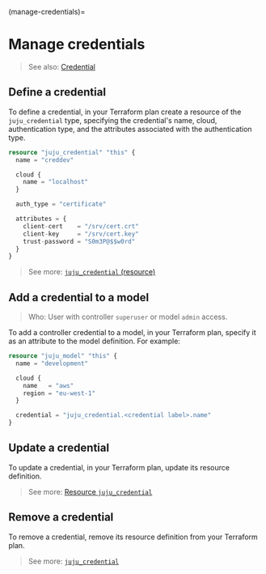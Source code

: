 (manage-credentials)=
# Manage credentials

> See also: [Credential](https://juju.is/docs/juju/credential)


## Define a credential

To define a credential, in your Terraform plan create a resource of the `juju_credential` type, specifying the credential's name, cloud, authentication type, and the attributes associated with the authentication type.


```terraform
resource "juju_credential" "this" {
  name = "creddev"

  cloud {
    name = "localhost"
  }

  auth_type = "certificate"

  attributes = {
    client-cert    = "/srv/cert.crt"
    client-key     = "/srv/cert.key"
    trust-password = "S0m3P@$$w0rd"
  }
}
```

> See more: [`juju_credential` (resource)](https://registry.terraform.io/providers/juju/juju/latest/docs/resources/credential)

## Add a credential to a model
> Who: User with controller `superuser` or model `admin` access.


To add a controller credential to a model, in your Terraform plan, specify it as an attribute to the model definition. For example:

```terraform
resource "juju_model" "this" {
  name = "development"

  cloud {
    name   = "aws"
    region = "eu-west-1"
  }

  credential = "juju_credential.<credential label>.name"
}
```


## Update a credential

To update a credential, in your Terraform plan, update its resource definition.

> See more: [Resource `juju_credential`](https://registry.terraform.io/providers/juju/juju/latest/docs/resources/credential)

## Remove a credential

To remove a credential, remove its resource definition from your Terraform plan.

> See more: [`juju_credential`](https://registry.terraform.io/providers/juju/juju/latest/docs/resources/credential)
